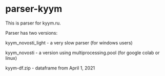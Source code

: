 # parser-kyym
This is parser for kyym.ru.

Parser has two versions:

kyym_novosti_light - a very slow parser (for windows users)

kyym_novosti - a version using multiprocessing.pool (for google colab or linux)

kyym-df.zip - dataframe from April 1, 2021
